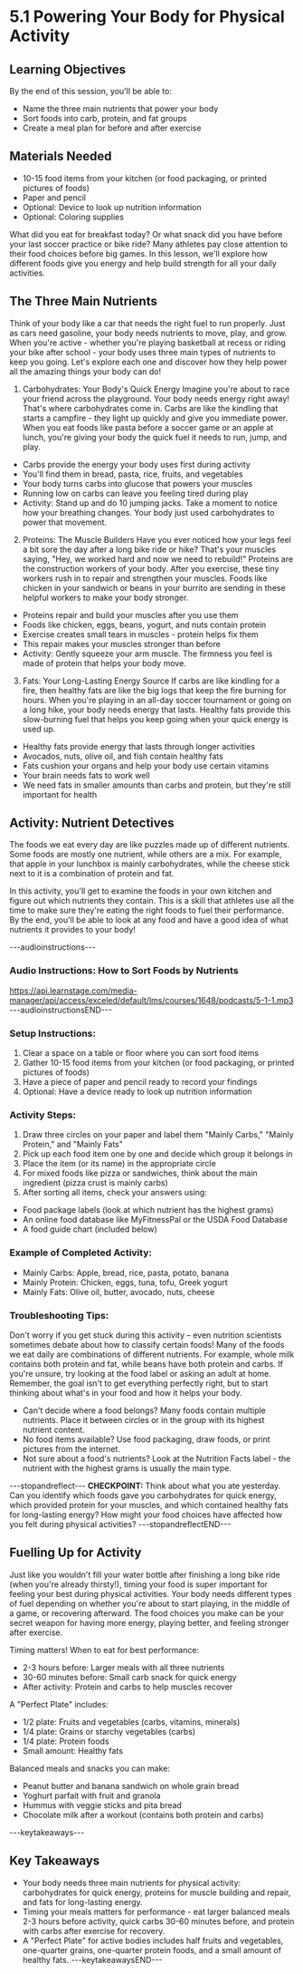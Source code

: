 # 5.1 Powering Your Body for Physical Activity

## Learning Objectives

By the end of this session, you'll be able to:

- Name the three main nutrients that power your body
- Sort foods into carb, protein, and fat groups
- Create a meal plan for before and after exercise

## Materials Needed

- 10-15 food items from your kitchen (or food packaging, or printed pictures of foods)
- Paper and pencil
- Optional: Device to look up nutrition information
- Optional: Coloring supplies

What did you eat for breakfast today? Or what snack did you have before your last soccer practice or bike ride? Many athletes pay close attention to their food choices before big games. In this lesson, we'll explore how different foods give you energy and help build strength for all your daily activities.

## The Three Main Nutrients
Think of your body like a car that needs the right fuel to run properly. Just as cars need gasoline, your body needs nutrients to move, play, and grow. When you're active - whether you're playing basketball at recess or riding your bike after school - your body uses three main types of nutrients to keep you going. Let's explore each one and discover how they help power all the amazing things your body can do!

1. Carbohydrates: Your Body's Quick Energy
Imagine you're about to race your friend across the playground. Your body needs energy right away! That's where carbohydrates come in. Carbs are like the kindling that starts a campfire - they light up quickly and give you immediate power. When you eat foods like pasta before a soccer game or an apple at lunch, you're giving your body the quick fuel it needs to run, jump, and play.

- Carbs provide the energy your body uses first during activity
- You'll find them in bread, pasta, rice, fruits, and vegetables
- Your body turns carbs into glucose that powers your muscles
- Running low on carbs can leave you feeling tired during play
- Activity: Stand up and do 10 jumping jacks. Take a moment to notice how your breathing changes. Your body just used carbohydrates to power that movement.

2. Proteins: The Muscle Builders
Have you ever noticed how your legs feel a bit sore the day after a long bike ride or hike? That's your muscles saying, "Hey, we worked hard and now we need to rebuild!" Proteins are the construction workers of your body. After you exercise, these tiny workers rush in to repair and strengthen your muscles. Foods like chicken in your sandwich or beans in your burrito are sending in these helpful workers to make your body stronger.

- Proteins repair and build your muscles after you use them
- Foods like chicken, eggs, beans, yogurt, and nuts contain protein
- Exercise creates small tears in muscles - protein helps fix them
- This repair makes your muscles stronger than before
- Activity: Gently squeeze your arm muscle. The firmness you feel is made of protein that helps your body move.

3. Fats: Your Long-Lasting Energy Source
If carbs are like kindling for a fire, then healthy fats are like the big logs that keep the fire burning for hours. When you're playing in an all-day soccer tournament or going on a long hike, your body needs energy that lasts. Healthy fats provide this slow-burning fuel that helps you keep going when your quick energy is used up.

- Healthy fats provide energy that lasts through longer activities
- Avocados, nuts, olive oil, and fish contain healthy fats
- Fats cushion your organs and help your body use certain vitamins
- Your brain needs fats to work well
- We need fats in smaller amounts than carbs and protein, but they're still important for health

## Activity: Nutrient Detectives

The foods we eat every day are like puzzles made up of different nutrients. Some foods are mostly one nutrient, while others are a mix. For example, that apple in your lunchbox is mainly carbohydrates, while the cheese stick next to it is a combination of protein and fat.

In this activity, you'll get to examine the foods in your own kitchen and figure out which nutrients they contain. This is a skill that athletes use all the time to make sure they're eating the right foods to fuel their performance. By the end, you'll be able to look at any food and have a good idea of what nutrients it provides to your body!

---audioinstructions---
### Audio Instructions: How to Sort Foods by Nutrients

https://api.learnstage.com/media-manager/api/access/exceled/default/lms/courses/1648/podcasts/5-1-1.mp3
---audioinstructionsEND---

### Setup Instructions:
1. Clear a space on a table or floor where you can sort food items
2. Gather 10-15 food items from your kitchen (or food packaging, or printed pictures of foods)
3. Have a piece of paper and pencil ready to record your findings
4. Optional: Have a device ready to look up nutrition information

### Activity Steps:
1. Draw three circles on your paper and label them "Mainly Carbs," "Mainly Protein," and "Mainly Fats"
2. Pick up each food item one by one and decide which group it belongs in
3. Place the item (or its name) in the appropriate circle
4. For mixed foods like pizza or sandwiches, think about the main ingredient (pizza crust is mainly carbs)
5. After sorting all items, check your answers using:

- Food package labels (look at which nutrient has the highest grams)
- An online food database like MyFitnessPal or the USDA Food Database
- A food guide chart (included below)

### Example of Completed Activity:

- Mainly Carbs: Apple, bread, rice, pasta, potato, banana
- Mainly Protein: Chicken, eggs, tuna, tofu, Greek yogurt
- Mainly Fats: Olive oil, butter, avocado, nuts, cheese

### Troubleshooting Tips:
Don't worry if you get stuck during this activity – even nutrition scientists sometimes debate about how to classify certain foods! Many of the foods we eat daily are combinations of different nutrients. For example, whole milk contains both protein and fat, while beans have both protein and carbs. If you're unsure, try looking at the food label or asking an adult at home. Remember, the goal isn't to get everything perfectly right, but to start thinking about what's in your food and how it helps your body.

- Can't decide where a food belongs? Many foods contain multiple nutrients. Place it between circles or in the group with its highest nutrient content.
- No food items available? Use food packaging, draw foods, or print pictures from the internet.
- Not sure about a food's nutrients? Look at the Nutrition Facts label - the nutrient with the highest grams is usually the main type.

---stopandreflect---
**CHECKPOINT:** Think about what you ate yesterday. Can you identify which foods gave you carbohydrates for quick energy, which provided protein for your muscles, and which contained healthy fats for long-lasting energy? How might your food choices have affected how you felt during physical activities?
---stopandreflectEND---

## Fuelling Up for Activity
Just like you wouldn't fill your water bottle after finishing a long bike ride (when you're already thirsty!), timing your food is super important for feeling your best during physical activities. Your body needs different types of fuel depending on whether you're about to start playing, in the middle of a game, or recovering afterward. The food choices you make can be your secret weapon for having more energy, playing better, and feeling stronger after exercise.

Timing matters! When to eat for best performance:
  - 2-3 hours before: Larger meals with all three nutrients
  - 30-60 minutes before: Small carb snack for quick energy
  - After activity: Protein and carbs to help muscles recover

A "Perfect Plate" includes:
  - 1/2 plate: Fruits and vegetables (carbs, vitamins, minerals)
  - 1/4 plate: Grains or starchy vegetables (carbs)
  - 1/4 plate: Protein foods
  - Small amount: Healthy fats

Balanced meals and snacks you can make:
  - Peanut butter and banana sandwich on whole grain bread
  - Yoghurt parfait with fruit and granola
  - Hummus with veggie sticks and pita bread
  - Chocolate milk after a workout (contains both protein and carbs)


---keytakeaways---
## Key Takeaways

- Your body needs three main nutrients for physical activity: carbohydrates for quick energy, proteins for muscle building and repair, and fats for long-lasting energy.
- Timing your meals matters for performance - eat larger balanced meals 2-3 hours before activity, quick carbs 30-60 minutes before, and protein with carbs after exercise for recovery.
- A "Perfect Plate" for active bodies includes half fruits and vegetables, one-quarter grains, one-quarter protein foods, and a small amount of healthy fats.
---keytakeawaysEND---
